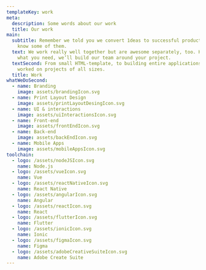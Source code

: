 ```yaml
---
templateKey: work
meta:
  description: Some words about our work
  title: Our work
main:
  subtitle: Remember we told you we convert 1deas to successful products?Get to
    know some of them.
  text: We work really well together but are awesome separately, too. Hire only
    what you need, we’ll build our team around your project.
  textSecond: From small HTML-template, to building entire applications, we’ve
    worked on projects of all sizes.
  title: Work
whatWeDoSecond:
  - name: Branding
    image: assets/brandingIcon.svg
  - name: Print Layout Design
    image: assets/printLayoutDesingIcon.svg
  - name: UI & interactions
    image: assets/uiInteractionsIcon.svg
  - name: Front-end
    image: assets/frontEndIcon.svg
  - name: Back-end
    image: assets/backEndIcon.svg
  - name: Mobile Apps
    image: assets/mobileAppsIcon.svg
toolchain:
  - logo: /assets/nodeJSIcon.svg
    name: Node.js
  - logo: /assets/vueIcon.svg
    name: Vue
  - logo: /assets/reactNativeIcon.svg
    name: React Native
  - logo: /assets/angularIcon.svg
    name: Angular
  - logo: /assets/reactIcon.svg
    name: React
  - logo: /assets/flutterIcon.svg
    name: Flutter
  - logo: /assets/ionicIcon.svg
    name: Ionic
  - logo: /assets/figmaIcon.svg
    name: Figma
  - logo: /assets/adobeCreativeSuiteIcon.svg
    name: Adobe Create Suite
---
```

